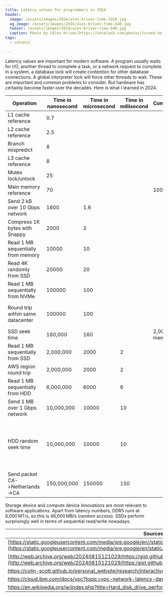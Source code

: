 ```yaml
---
title: Latency values for programmers in 2024
header:
  image: /assets/images/2024/ales-krivec-time-1920.jpg
  og_image: /assets/images/2024/ales-krivec-time-640.jpg
  teaser: /assets/images/2024/ales-krivec-time-640.jpg
  caption: Photo by [Ales Krivec]https://unsplash.com/photos/turned-on-gray-alarm-clock-displaying-1011-ZMZHcvIVgbg).
tags:
  - Latency

---
```


Latency values are important for modern software. A program usually waits for I/O, another thread to complete a task, or a network request to complete. In a system, a database lock will create contention for other database connections. A global interpreter lock will force other threads to wait. These are important and common problems to consider. But hardware has certainly become faster over the decades. Here is what I learned in 2024.

| Operation                          | Time in nanosecond | Time in microsecond | Time in millisecond | Comparasion        | Reference                                                    |
| ---------------------------------- | ------------------ | ------------------- | ------------------- | ------------------ | ------------------------------------------------------------ |
| L1 cache reference                 | 0.7                |                     |                     |                    | Zen 5 numbers                                                |
| L2 cache reference                 | 2.5                |                     |                     |                    |                                                              |
| Branch mispredict                  | 8                  |                     |                     |                    |                                                              |
| L3 cache reference                 | 8                  |                     |                     |                    |                                                              |
| Mutex lock/unlock                  | 25                 |                     |                     |                    |                                                              |
| Main memory reference              | 70                 |                     |                     | 100x L1            |                                                              |
| Send 2 kB over 10 Gbps network     | 1600               | 1.6                 |                     |                    |                                                              |
| Compress 1K bytes with Snappy      | 2000               | 2                   |                     |                    |                                                              |
| Read 1 MB sequentially from memory | 10000              | 10                  |                     |                    | ~50 GB/s DDR5                                                |
| Read 4K randomly from SSD          | 20000              | 20                  |                     |                    | ~10 GB/s NVMe                                                |
| Read 1 MB sequentially from NVMe   | 100000             | 100                 |                     |                    |                                                              |
| Round trip within same datacenter  | 100000             | 100                 |                     |                    | ~0.5GB/sec SSD, 100x memory, 20x NVMe                        |
| SSD seek time                      | 160,000            | 160                 |                     | 2,000x main memory | ~150MB/sec                                                   |
| Read 1 MB sequentially from SSD    | 2,000,000          | 2000                | 2                   |                    |                                                              |
| AWS region round trip              | 2,000,000          | 2000                | 2                   |                    |                                                              |
| Read 1 MB sequentially from HDD    | 6,000,000          | 6000                | 6                   |                    |                                                              |
| Send 1 MB over 1 Gbps network      | 10,000,000         | 10000               | 10                  |                    |                                                              |
| HDD random seek time               | 10,000,000         | 10000               | 10                  |                    | Often times, data are located close by. The typical seek time should be lower. |
| Send packet CA->Netherlands->CA    | 150,000,000        | 150000              | 150                 |                    |                                                              |

Storage device and compute device innovations are most relevant to software applications. Apart from latency numbers, DDR5 runs at 6,000 MT/s, so this is 48,000 MB/s (random access). SSDs perform surprisingly well in terms of sequential read/write nowadays.

| Sources                                                      |
| ------------------------------------------------------------ |
| [https://static.googleusercontent.com/media/sre.google/en//static/pdf/rule-of-thumb-latency-numbers-letter.pdf](https://static.googleusercontent.com/media/sre.google/en/static/pdf/rule-of-thumb-latency-numbers-letter.pdf) |
| [http://web.archive.org/web/20240815121029/https://gist.github.com/BlackHC/2d0a3a21542b524a7cf2f8eac977481e](http://web.archive.org/web/20240815121029/https:/gist.github.com/BlackHC/2d0a3a21542b524a7cf2f8eac977481e) |
| https://colin-scott.github.io/personal_website/research/interactive_latency.html |
| https://cloud.ibm.com/docs/vpc?topic=vpc-network-latency-dashboard |
| https://en.wikipedia.org/w/index.php?title=Hard_disk_drive_performance_characteristics&oldid=1221433550 |

